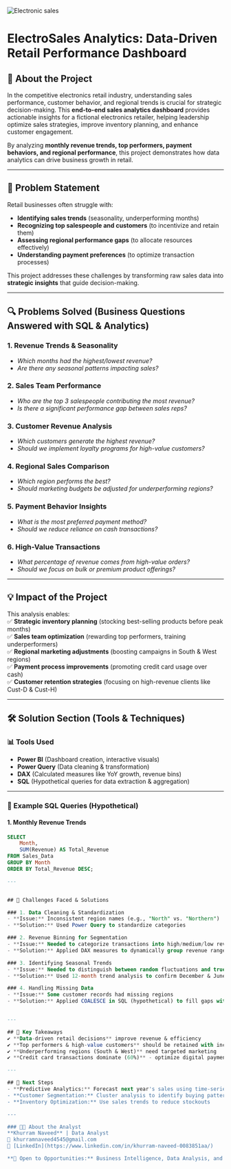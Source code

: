 
![Electronic sales](https://github.com/user-attachments/assets/1d03a5ee-beb1-4043-a2db-7852f4842d46)

# ElectroSales Analytics: Data-Driven Retail Performance Dashboard  

## 📌 About the Project  
In the competitive electronics retail industry, understanding sales performance, customer behavior, and regional trends is crucial for strategic decision-making. This **end-to-end sales analytics dashboard** provides actionable insights for a fictional electronics retailer, helping leadership optimize sales strategies, improve inventory planning, and enhance customer engagement.  

By analyzing **monthly revenue trends, top performers, payment behaviors, and regional performance**, this project demonstrates how data analytics can drive business growth in retail.  

---

## 🎯 Problem Statement  
Retail businesses often struggle with:  
- **Identifying sales trends** (seasonality, underperforming months)  
- **Recognizing top salespeople and customers** (to incentivize and retain them)  
- **Assessing regional performance gaps** (to allocate resources effectively)  
- **Understanding payment preferences** (to optimize transaction processes)  

This project addresses these challenges by transforming raw sales data into **strategic insights** that guide decision-making.  

---

## 🔍 Problems Solved (Business Questions Answered with SQL & Analytics)  

### 1. Revenue Trends & Seasonality  
- *Which months had the highest/lowest revenue?*  
- *Are there any seasonal patterns impacting sales?*  

### 2. Sales Team Performance  
- *Who are the top 3 salespeople contributing the most revenue?*  
- *Is there a significant performance gap between sales reps?*  

### 3. Customer Revenue Analysis  
- *Which customers generate the highest revenue?*  
- *Should we implement loyalty programs for high-value customers?*  

### 4. Regional Sales Comparison  
- *Which region performs the best?*  
- *Should marketing budgets be adjusted for underperforming regions?*  

### 5. Payment Behavior Insights  
- *What is the most preferred payment method?*  
- *Should we reduce reliance on cash transactions?*  

### 6. High-Value Transactions  
- *What percentage of revenue comes from high-value orders?*  
- *Should we focus on bulk or premium product offerings?*  

---

## 💡 Impact of the Project  

This analysis enables:  
✅ **Strategic inventory planning** (stocking best-selling products before peak months)  
✅ **Sales team optimization** (rewarding top performers, training underperformers)  
✅ **Regional marketing adjustments** (boosting campaigns in South & West regions)  
✅ **Payment process improvements** (promoting credit card usage over cash)  
✅ **Customer retention strategies** (focusing on high-revenue clients like Cust-D & Cust-H)  

---

## 🛠️ Solution Section (Tools & Techniques)  

### 📊 Tools Used  
- **Power BI** (Dashboard creation, interactive visuals)  
- **Power Query** (Data cleaning & transformation)  
- **DAX** (Calculated measures like YoY growth, revenue bins)  
- **SQL** (Hypothetical queries for data extraction & aggregation)

--- 

### 📂 Example SQL Queries (Hypothetical)  

#### 1. Monthly Revenue Trends  
```sql
SELECT 
    Month, 
    SUM(Revenue) AS Total_Revenue
FROM Sales_Data
GROUP BY Month
ORDER BY Total_Revenue DESC;

---


## 🚧 Challenges Faced & Solutions

### 1. Data Cleaning & Standardization
- **Issue:** Inconsistent region names (e.g., "North" vs. "Northern")  
- **Solution:** Used Power Query to standardize categories  

### 2. Revenue Binning for Segmentation  
- **Issue:** Needed to categorize transactions into high/medium/low revenue bins  
- **Solution:** Applied DAX measures to dynamically group revenue ranges  

### 3. Identifying Seasonal Trends  
- **Issue:** Needed to distinguish between random fluctuations and true seasonality  
- **Solution:** Used 12-month trend analysis to confirm December & June peaks  

### 4. Handling Missing Data  
- **Issue:** Some customer records had missing regions  
- **Solution:** Applied COALESCE in SQL (hypothetical) to fill gaps with "Unknown"


---

## 📌 Key Takeaways  
✔ **Data-driven retail decisions** improve revenue & efficiency  
✔ **Top performers & high-value customers** should be retained with incentives  
✔ **Underperforming regions (South & West)** need targeted marketing  
✔ **Credit card transactions dominate (60%)** - optimize digital payment experience  

---

## 🔗 Next Steps  
- **Predictive Analytics:** Forecast next year's sales using time-series models  
- **Customer Segmentation:** Cluster analysis to identify buying patterns  
- **Inventory Optimization:** Use sales trends to reduce stockouts  

---

### 👨‍💻 About the Analyst  
**Khurram Naveed** | Data Analyst  
📧 khurramnaveed4545@gmail.com  
🔗 [LinkedIn](https://www.linkedin.com/in/khurram-naveed-0083851aa/)  

**🚀 Open to Opportunities:** Business Intelligence, Data Analysis, and Sales Analytics roles  
